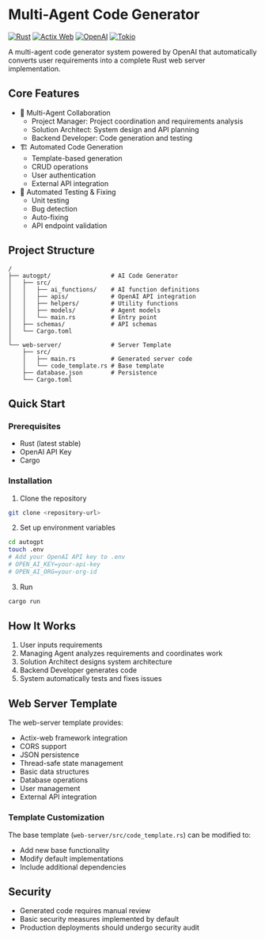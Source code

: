 # Multi-Agent Code Generator

[![Rust](https://img.shields.io/badge/Rust-1.8-000000?logo=rust&logoColor=white)](https://www.rust-lang.org/)
[![Actix Web](https://img.shields.io/badge/Actix_Web-4.3-000000?logo=rust&logoColor=white)](https://actix.rs/)
[![OpenAI](https://img.shields.io/badge/OpenAI-v1-412991?logo=openai&logoColor=white)](https://openai.com/)
[![Tokio](https://img.shields.io/badge/Tokio-1.28-0BA8E9?logo=rust&logoColor=white)](https://tokio.rs/)

A multi-agent code generator system powered by OpenAI that automatically converts user requirements into a complete Rust web server implementation.

## Core Features

- 🤖 Multi-Agent Collaboration
  - Project Manager: Project coordination and requirements analysis
  - Solution Architect: System design and API planning
  - Backend Developer: Code generation and testing
- 🏗️ Automated Code Generation
  - Template-based generation
  - CRUD operations
  - User authentication
  - External API integration
- 🧪 Automated Testing & Fixing
  - Unit testing
  - Bug detection
  - Auto-fixing
  - API endpoint validation

## Project Structure

```
/
├── autogpt/                 # AI Code Generator
│   ├── src/
│   │   ├── ai_functions/    # AI function definitions
│   │   ├── apis/            # OpenAI API integration
│   │   ├── helpers/         # Utility functions
│   │   ├── models/          # Agent models
│   │   └── main.rs          # Entry point
│   ├── schemas/             # API schemas
│   └── Cargo.toml
│
└── web-server/              # Server Template
    ├── src/
    │   ├── main.rs          # Generated server code
    │   └── code_template.rs # Base template
    ├── database.json        # Persistence
    └── Cargo.toml
```

## Quick Start

### Prerequisites

- Rust (latest stable)
- OpenAI API Key
- Cargo

### Installation

1. Clone the repository

```bash
git clone <repository-url>
```

2. Set up environment variables

```bash
cd autogpt
touch .env
# Add your OpenAI API key to .env
# OPEN_AI_KEY=your-api-key
# OPEN_AI_ORG=your-org-id
```

3. Run

```bash
cargo run
```

## How It Works

1. User inputs requirements
2. Managing Agent analyzes requirements and coordinates work
3. Solution Architect designs system architecture
4. Backend Developer generates code
5. System automatically tests and fixes issues

## Web Server Template

The web-server template provides:

- Actix-web framework integration
- CORS support
- JSON persistence
- Thread-safe state management
- Basic data structures
- Database operations
- User management
- External API integration

### Template Customization

The base template (`web-server/src/code_template.rs`) can be modified to:

- Add new base functionality
- Modify default implementations
- Include additional dependencies

## Security

- Generated code requires manual review
- Basic security measures implemented by default
- Production deployments should undergo security audit
